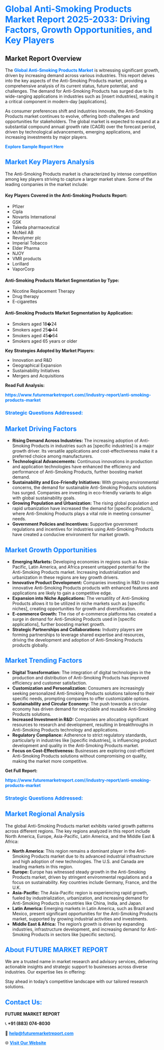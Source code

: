 <h1 style="color: #007BFF;">Global Anti-Smoking Products Market Report 2025-2033: Driving Factors, Growth Opportunities, and Key Players</h1>

<section id="overview">
<h2>Market Report Overview</h2>
<p>The <a href="https://www.futuremarketreport.com//industry-report/anti-smoking-products-market" style="color: #007BFF; text-decoration: none;"><strong>Global Anti-Smoking Products Market</strong></a> is witnessing significant growth, driven by increasing demand across various industries. This report delves into the key aspects of the Anti-Smoking Products market, providing a comprehensive analysis of its current status, future potential, and challenges. The demand for Anti-Smoking Products has surged due to its wide-ranging applications in industries such as [insert industries], making it a critical component in modern-day [applications].</p>
<p>As consumer preferences shift and industries innovate, the Anti-Smoking Products market continues to evolve, offering both challenges and opportunities for stakeholders. The global market is expected to expand at a substantial compound annual growth rate (CAGR) over the forecast period, driven by technological advancements, emerging applications, and increasing investments by major players.</p>
</section>

<section id="overview">
<p><a href="https://www.futuremarketreport.com//request-sample/reportId=50088" style="color: #007BFF; text-decoration: none;"><strong>Explore Sample Report Here</strong></a></p>
</section>

<section id="key-players">
<h2 style="color: #007BFF;">Market Key Players Analysis</h2>
<p>The Anti-Smoking Products market is characterized by intense competition among key players striving to capture a larger market share. Some of the leading companies in the market include:</p>
<h4>Key Players Covered in the Anti-Smoking Products Report:</h4>
<ul><li>Pfizer</li><li>Cipla</li><li>Novartis International</li><li>GSK</li><li>Takeda pharmaceutical</li><li>McNeil AB</li><li>Revolymer plc</li><li>Imperial Tobacco</li><li>Elder Pharma</li><li>NJOY</li><li>VMR products</li><li>Lorillard</li><li>VaporCorp</li></ul>
<h4>Anti-Smoking Products Market Segmentation by Type:</h4>
<ul><li>Nicotine Replacement Therapy</li><li>Drug therapy</li><li>E-cigarettes</li></ul>

<h4>Anti-Smoking Products Market Segmentation by Application:</h4>
<ul><li>Smokers aged 18�24</li><li>Smokers aged 25�44</li><li>Smokers aged 45�64</li><li>Smokers aged 65 years or older</li></ul>
<p><strong>Key Strategies Adopted by Market Players:</strong></p>
<ul>
<li>Innovation and R&D</li>
<li>Geographical Expansion</li>
<li>Sustainability Initiatives</li>
<li>Mergers and Acquisitions</li>
</ul>
</section>

<section>
<p><strong>Read Full Analysis: </strong></p><a href="https://www.futuremarketreport.com//industry-report/anti-smoking-products-market" style="color: #007BFF; text-decoration: none;"><strong>https://www.futuremarketreport.com//industry-report/anti-smoking-products-market</strong></a>
<h3 style="color: #007BFF;">Strategic Questions Addressed:</h3>
</section>

<section id="driving-factors">
<h2 style="color: #007BFF;">Market Driving Factors</h2>
<ul>
<li><strong>Rising Demand Across Industries:</strong> The increasing adoption of Anti-Smoking Products in industries such as [specific industries] is a major growth driver. Its versatile applications and cost-effectiveness make it a preferred choice among manufacturers.</li>
<li><strong>Technological Advancements:</strong> Continuous innovations in production and application technologies have enhanced the efficiency and performance of Anti-Smoking Products, further boosting market demand.</li>
<li><strong>Sustainability and Eco-Friendly Initiatives:</strong> With growing environmental concerns, the demand for sustainable Anti-Smoking Products solutions has surged. Companies are investing in eco-friendly variants to align with global sustainability goals.</li>
<li><strong>Growing Population and Urbanization:</strong> The rising global population and rapid urbanization have increased the demand for [specific products], where Anti-Smoking Products plays a vital role in meeting consumer needs.</li>
<li><strong>Government Policies and Incentives:</strong> Supportive government regulations and incentives for industries using Anti-Smoking Products have created a conducive environment for market growth.</li>
</ul>
</section>

<section id="growth-opportunities">
<h2 style="color: #007BFF;">Market Growth Opportunities</h2>
<ul>
<li><strong>Emerging Markets:</strong> Developing economies in regions such as Asia-Pacific, Latin America, and Africa present untapped potential for the Anti-Smoking Products market. Increasing industrialization and urbanization in these regions are key growth drivers.</li>
<li><strong>Innovative Product Development:</strong> Companies investing in R&D to create innovative Anti-Smoking Products products with enhanced features and applications are likely to gain a competitive edge.</li>
<li><strong>Expansion into Niche Applications:</strong> The versatility of Anti-Smoking Products allows it to be utilized in niche markets such as [specific niches], creating opportunities for growth and diversification.</li>
<li><strong>E-commerce Growth:</strong> The rise of e-commerce platforms has created a surge in demand for Anti-Smoking Products used in [specific applications], further boosting market growth.</li>
<li><strong>Strategic Partnerships and Collaborations:</strong> Industry players are forming partnerships to leverage shared expertise and resources, driving the development and adoption of Anti-Smoking Products products globally.</li>
</ul>
</section>

<section id="trending-factors">
<h2 style="color: #007BFF;">Market Trending Factors</h2>
<ul>
<li><strong>Digital Transformation:</strong> The integration of digital technologies in the production and distribution of Anti-Smoking Products has improved efficiency and customer satisfaction.</li>
<li><strong>Customization and Personalization:</strong> Consumers are increasingly seeking personalized Anti-Smoking Products solutions tailored to their specific needs, prompting companies to offer customizable options.</li>
<li><strong>Sustainability and Circular Economy:</strong> The push towards a circular economy has driven demand for recyclable and reusable Anti-Smoking Products solutions.</li>
<li><strong>Increased Investment in R&D:</strong> Companies are allocating significant resources to research and development, resulting in breakthroughs in Anti-Smoking Products technology and applications.</li>
<li><strong>Regulatory Compliance:</strong> Adherence to strict regulatory standards, particularly in industries like [specific industries], is influencing product development and quality in the Anti-Smoking Products market.</li>
<li><strong>Focus on Cost-Effectiveness:</strong> Businesses are exploring cost-efficient Anti-Smoking Products solutions without compromising on quality, making the market more competitive.</li>
</ul>
</section>

<section>
<p><strong>Get Full Report: </strong></p><a href="https://www.futuremarketreport.com//industry-report/anti-smoking-products-market" style="color: #007BFF; text-decoration: none;"><strong>https://www.futuremarketreport.com//industry-report/anti-smoking-products-market</strong></a>
<h3 style="color: #007BFF;">Strategic Questions Addressed:</h3>
</section>


<section id="regional-analysis">
<h2 style="color: #007BFF;">Market Regional Analysis</h2>
<p>The global Anti-Smoking Products market exhibits varied growth patterns across different regions. The key regions analyzed in this report include North America, Europe, Asia-Pacific, Latin America, and the Middle East & Africa:</p>
<ul>
<li><strong>North America:</strong> This region remains a dominant player in the Anti-Smoking Products market due to its advanced industrial infrastructure and high adoption of new technologies. The U.S. and Canada are leading markets in this region.</li>
<li><strong>Europe:</strong> Europe has witnessed steady growth in the Anti-Smoking Products market, driven by stringent environmental regulations and a focus on sustainability. Key countries include Germany, France, and the U.K.</li>
<li><strong>Asia-Pacific:</strong> The Asia-Pacific region is experiencing rapid growth, fueled by industrialization, urbanization, and increasing demand for Anti-Smoking Products in countries like China, India, and Japan.</li>
<li><strong>Latin America:</strong> Emerging markets in Latin America, such as Brazil and Mexico, present significant opportunities for the Anti-Smoking Products market, supported by growing industrial activities and investments.</li>
<li><strong>Middle East & Africa:</strong> The region’s growth is driven by expanding industries, infrastructure development, and increasing demand for Anti-Smoking Products in sectors like [specific sectors].</li>
</ul>
</section>

<footer>
<h2 style="color: #007BFF;">About FUTURE MARKET REPORT</h2>
<p>We are a trusted name in market research and advisory services, delivering actionable insights and strategic support to businesses across diverse industries. Our expertise lies in offering:</p>

<p>Stay ahead in today’s competitive landscape with our tailored research solutions.</p>

<h2 style="color: #007BFF;">Contact Us:</h2>
<p><strong>FUTURE MARKET REPORT</strong></p>
<p>📞 <strong>+91 (883) 074-8030</strong></p>
<p>📧 <strong><a href="mailto:help@futuremarketreport.com" style="color: #007BFF;">help@futuremarketreport.com</a></strong></p>
<p>🌐 <strong><a href="https://www.futuremarketreport.com/" style="color: #007BFF;">Visit Our Website</a></strong></p>
</footer>